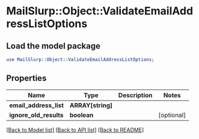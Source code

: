 # MailSlurp::Object::ValidateEmailAddressListOptions

## Load the model package
```perl
use MailSlurp::Object::ValidateEmailAddressListOptions;
```

## Properties
Name | Type | Description | Notes
------------ | ------------- | ------------- | -------------
**email_address_list** | **ARRAY[string]** |  | 
**ignore_old_results** | **boolean** |  | [optional] 

[[Back to Model list]](../README#documentation-for-models) [[Back to API list]](../README#documentation-for-api-endpoints) [[Back to README]](../README)


